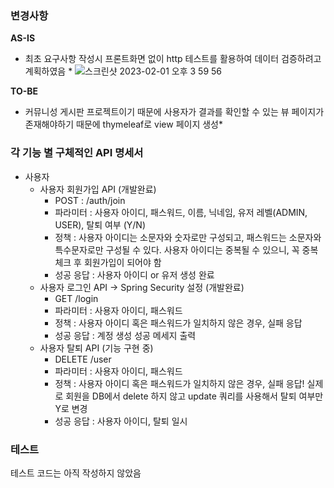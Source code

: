 ### 변경사항
**AS-IS**

* 최초 요구사항 작성시 프론트화면 없이 http 테스트를 활용하여 데이터 검증하려고 계획하였음 * 
![스크린샷 2023-02-01 오후 3 59 56](https://user-images.githubusercontent.com/13554850/215973529-d43f63e7-3c4c-4d3d-8426-37d6e32f3f15.png)

**TO-BE**

* 커뮤니성 게시판 프로젝트이기 때문에 사용자가 결과를 확인할 수 있는 뷰 페이지가 존재해야하기 때문에 thymeleaf로 view 페이지 생성*

### 각 기능 별 구체적인 API 명세서

- 사용자
    - 사용자 회원가입 API (개발완료)
        - POST : /auth/join
        - 파라미터 : 사용자 아이디, 패스워드, 이름, 닉네임, 유저 레벨(ADMIN, USER), 탈퇴 여부 (Y/N)
        - 정책 : 사용자 아이디는 소문자와 숫자로만 구성되고, 패스워드는 소문자와 특수문자로만 구성될 수 있다. 사용자 아이디는 중복될 수 있으니, 꼭 중복체크 후 회원가입이 되어야 함
        - 성공 응답 : 사용자 아이디 or 유저 생성 완료
    - 사용자 로그인 API → Spring Security 설정 (개발완료)
        - GET /login
        - 파라미터 : 사용자 아이디, 패스워드
        - 정책 : 사용자 아이디 혹은 패스워드가 일치하지 않은 경우, 실패 응답
        - 성공 응답 : 계정 생성 성공 메세지 출력
    - 사용자 탈퇴 API (기능 구현 중)
        - DELETE /user
        - 파라미터 : 사용자 아이디, 패스워드
        - 정책 : 사용자 아이디 혹은 패스워드가 일치하지 않은 경우, 실패 응답! 실제로 회원을 DB에서 delete 하지 않고 update 쿼리를 사용해서 탈퇴 여부만 Y로 변경
        - 성공 응답 : 사용자 아이디, 탈퇴 일시

### 테스트
테스트 코드는 아직 작성하지 않았음
